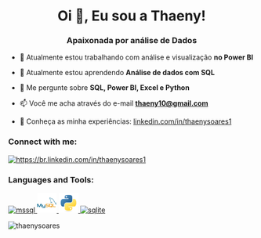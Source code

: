 <h1 align="center">Oi 👋, Eu sou a Thaeny!</h1>
<h3 align="center">Apaixonada por análise de Dados</h3>

- 🔭 Atualmente estou trabalhando com análise e visualização **no Power BI**

- 🌱 Atualmente estou aprendendo **Análise de dados com SQL**

- 💬 Me pergunte sobre **SQL, Power BI, Excel e Python**

- 📫 Você me acha através do e-mail **thaeny10@gmail.com**

- 📄 Conheça as minha experiências: [linkedin.com/in/thaenysoares1](linkedin.com/in/thaenysoares1)

<h3 align="left">Connect with me:</h3>
<p align="left">
<a href="https://linkedin.com/in/https://br.linkedin.com/in/thaenysoares1" target="blank"><img align="center" src="https://raw.githubusercontent.com/rahuldkjain/github-profile-readme-generator/master/src/images/icons/Social/linked-in-alt.svg" alt="https://br.linkedin.com/in/thaenysoares1" height="30" width="40" /></a>
</p>

<h3 align="left">Languages and Tools:</h3>
<p align="left"> <a href="https://www.microsoft.com/en-us/sql-server" target="_blank" rel="noreferrer"> <img src="https://www.svgrepo.com/show/303229/microsoft-sql-server-logo.svg" alt="mssql" width="40" height="40"/> </a> <a href="https://www.mysql.com/" target="_blank" rel="noreferrer"> <img src="https://raw.githubusercontent.com/devicons/devicon/master/icons/mysql/mysql-original-wordmark.svg" alt="mysql" width="40" height="40"/> </a> <a href="https://www.python.org" target="_blank" rel="noreferrer"> <img src="https://raw.githubusercontent.com/devicons/devicon/master/icons/python/python-original.svg" alt="python" width="40" height="40"/> </a> <a href="https://www.sqlite.org/" target="_blank" rel="noreferrer"> <img src="https://www.vectorlogo.zone/logos/sqlite/sqlite-icon.svg" alt="sqlite" width="40" height="40"/> </a> </p>

<p><img align="center" src="https://github-readme-stats.vercel.app/api/top-langs?username=thaenysoares&show_icons=true&locale=en&layout=compact" alt="thaenysoares" /></p>

